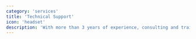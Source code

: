 ```yaml
---
category: 'services'
title: 'Technical Support'
icon: 'headset'
description: 'With more than 3 years of experience, consulting and training is one of my services focusing on web technologies.'
---
```

